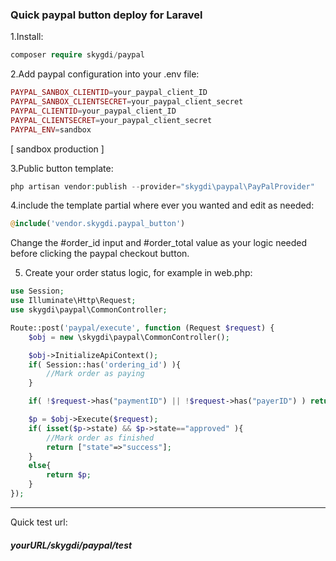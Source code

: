 ### Quick paypal button deploy for Laravel
1.Install:
```php
composer require skygdi/paypal
```

2.Add paypal configuration into your .env file:
```php
PAYPAL_SANBOX_CLIENTID=your_paypal_client_ID
PAYPAL_SANBOX_CLIENTSECRET=your_paypal_client_secret
PAYPAL_CLIENTID=your_paypal_client_ID
PAYPAL_CLIENTSECRET=your_paypal_client_secret
PAYPAL_ENV=sandbox
```
[ sandbox  production ]

3.Public button template:
```php
php artisan vendor:publish --provider="skygdi\paypal\PayPalProvider"
```
4.include the template partial where ever you wanted and edit as needed:
```php
@include('vendor.skygdi.paypal_button')
```
Change the #order_id input and #order_total value as your logic needed before clicking the paypal checkout button.

5. Create your order status logic, for example in web.php:
```php
use Session;
use Illuminate\Http\Request;
use skygdi\paypal\CommonController;

Route::post('paypal/execute', function (Request $request) {
	$obj = new \skygdi\paypal\CommonController();

	$obj->InitializeApiContext();
    if( Session::has('ordering_id') ){
    	//Mark order as paying
    }

    if( !$request->has("paymentID") || !$request->has("payerID") ) return ["state"=>"error","text"=>"parameter required"];

    $p = $obj->Execute($request);
    if( isset($p->state) && $p->state=="approved" ){
    	//Mark order as finished
		return ["state"=>"success"];
    }
    else{
    	return $p;
    }
});
```
___
Quick test url: 
##### yourURL/skygdi/paypal/test

